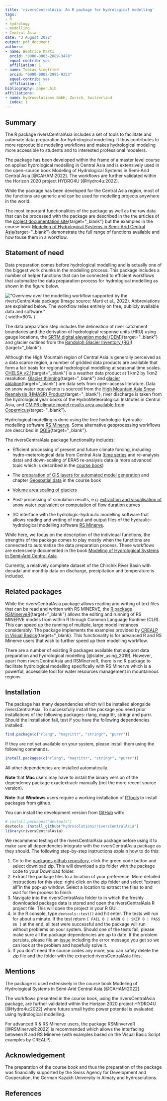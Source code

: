 ```yaml
---
title: 'riversCentralAsia: An R package for hydrological modelling'
tags:
- R
- hydrology
- modelling
- Central Asia
date: "3 August 2022"
output: pdf_document
authors:
- name: Beatrice Marti
  orcid: "0000-0003-2089-3478"
  equal-contrib: yes
  affiliation: 1
- name: Tobias Siegfried
  orcid: "0000-0002-2995-9253"
  equal-contrib: yes
  affiliation: 1
bibliography: paper.bib
affiliations:
- name: hydrosolutions GmbH, Zurich, Switzerland
  index: 1
---
```


<!-- README.md is generated from README.Rmd. Please edit that file -->


## Summary

The R package riversCentralAsia includes a set of tools to facilitate and automate data preparation for hydrological modelling. It thus contributes to more reproducible modeling workflows and makes hydrological modeling more accessible to students and to interested professional modelers. 

The package has been developed within the frame of a master level course on applied hydrological modelling in Central Asia and is extensively used in the open-source book Modeling of Hydrological Systems in Semi-Arid Central Asia [@CAHAM:2022]. The workflows are further validated within the Horizon 2020 project HYDRO4U [@Hydro4u:2022].

While the package has been developed for the Central Asia region, most of the functions are generic and can be used for modelling projects anywhere in the world.

The most important functionalities of the package as well as the raw data that can be processed with the package are described in the the articles of the [project documentation site](https://hydrosolutions.github.io/riversCentralAsia/){target="_blank"} but the examples in the course book [Modeling of Hydrological Systems in Semi-Arid Central Asia](https://hydrosolutions.github.io/caham_book/){target="_blank"} demonstrate the full range of functions available and how touse them in a workflow.

## Statement of need

Data preparation comes before hydrological modelling and is actually one of the biggest work chunks in the modelling process. This package includes a number of helper functions that can be connected to efficient workflows that automatize the data preparation process for hydrological modelling as shown in the figure below. 

!["Overview over the modelling workflow supported by the riversCentralAsia package (Image source: Marti et al., 2022). Abbreviations are explained below. The workflow relies entirely on free, publicly available data and software."](./man/figures/fig_01_model_chain_bw.png){ width=80% }  

The data preparation step includes the delineation of river catchment boundaries and the derivation of hydrological response units (HRU) using gauge locations, the [SRTM digital elevation model (DEM)](https://doi.org/10.5067/MEaSUREs/SRTM/SRTMGL1.003){target="_blank"} and glacier outlines from the [Randolph Glacier Inventory (RGI)](https://doi.org/10.7265/N5-RGI-60){target="_blank"}.

Although the High Mountain region of Central Asia is generally perceived as a data scarce region, a number of gridded data products are available that form a fair basis for regional hydrological modelling at seasonal time scales. [CHELSA v2.1](https://chelsa-climate.org/){target="_blank"} is a weather data product at 1 km2 by 1km2 resolution. [Glacier thinning](https://www.nature.com/articles/s41586-021-03436-z){target="_blank"} and [glacier ablation](https://doi.org/10.1038/s41467-021-23073-4){target="_blank"} are data sets from open-access literature. Data on snow water equivalents is sourced from the [High Mountain Asia Snow Reanalysis (HMASR) Product](https://doi.org/10.5067/HNAUGJQXSCVU){target="_blank"}, river discharge is taken from the hydrological year books of the HydroMeteorological Institutes in Central Asia, and [CMIP6 climate model results area available from Copernicus](https://cds.climate.copernicus.eu/cdsapp#!/dataset/projections-cmip6?tab=form){target="_blank"}. 

Hydrological modelling is done using the free hydrologic-hydraulic modelling software
<a href="https://crealp.ch/rs-minerve/" target="_blank">RS Minerve</a>. Some alternative geoprocessing workflows are described in [QGIS](https://www.qgis.org/en/site/){target="_blank"}. 

The riversCentralAsia package functionality includes:

-   Efficient processing of present and future climate forcing,
    including hydro-meterological data from Central Asia (<a
    href="https://hydrosolutions.github.io/riversCentralAsia/articles/01-discharge-processing-examples.html"
    target="_blank">time series</a> and re-analysis data) and
    down-scaling of ERA5 re-analysis data (a more advanced topic which
    is described in the
    <a href="https://hydrosolutions.github.io/caham_book/climate_data.html"
    target="_blank">course book</a>)

-   The <a
    href="https://hydrosolutions.github.io/riversCentralAsia/articles/02-preparation-of-climate-forcing.html"
    target="_blank">preparation of GIS layers for automated model
    generation</a> and chapter <a
    href="https://hydrosolutions.github.io/caham_book/geospatial_data.html"
    target="_blank">Geospatial data</a> in the course book

-   <a
    href="https://hydrosolutions.github.io/riversCentralAsia/articles/04-glacier-functions.html"
    target="_blank">Volume area scaling of glaciers</a>

-   Post-processing of simulation results, e.g. <a
    href="https://hydrosolutions.github.io/riversCentralAsia/articles/05-snow-calibration.html"
    target="_blank">extraction and visualisation of snow water
    equivalent</a> or <a
    href="https://hydrosolutions.github.io/riversCentralAsia/reference/computeAnnualFlowDurationCurve.html"
    target="_blank">computation of flow duration curves</a>

-   I/O interface with the hydrologic-hydraulic modelling software that allows reading and writing of input and output files of the hydraulic-hydrological modelling software <a href="https://crealp.ch/rs-minerve/" target="_blank">RS Minerve</a>.

While here, we focus on the description of the individual functions, the
strengths of the package comes to play mostly when the functions are
connected to automatize the data preparation process. These workflows
are extensively documented in the book
<a href="https://hydrosolutions.github.io/caham_book/"
target="_blank">Modeling of Hydrological Systems in Semi-Arid Central
Asia</a>.

Currently, a relatively complete dataset of the Chirchik River Basin
with decadal and monthly data on discharge, precipitation and
temperature is included.


## Related packages
While the riversCentralAsia package allows reading and writing of text files that can be read and written with RS MINERVE, the [R package RSMinerveR](https://github.com/hydrosolutions/RSMinerveR){target="_blank"} allows the editing and running of RS MINERVE models from within R through Common Language Runtime (CLR). This can speed up the running of multiple, large model instances considerably. The package implements the examples provided by [CREALP in Visual Basics](https://crealp.github.io/rsminerve-releases/tech_scripts.html){target="_blank}. This functionality is for advanced R and RS Minerve users that wish to further speed up their modelling workflow.   

There are a number of existing R packages available that support data preparation and  hydrological modelling [@slater_using_2019]. However, apart from riversCentralAsia and RSMinerveR, there is no R package to facilitate hydrological modelling specifically with RS Minerve which is a powerful, accessible tool for water resources management in mountainous regions.  

## Installation

The package has many dependencies which will be installed alongside
riversCentralAsia. To successfully install the package you need prior
installations of the following packages: rlang, magrittr, stringr and
purrr. Should the installation fail, test if you have the following
dependencies installed.

``` r
find.package(c("rlang", "magrittr", "stringr", "purrr"))
```

If they are not yet available on your system, please install them using
the following commands.

``` r
install.packages(c("rlang", "magrittr", "stringr", "purrr"))
```

All other dependencies are installed automatically. 

**Note** that **Mac** users may have to install the binary version of 
the dependency package exactextractr manually (not the more recent
source version). 

**Note** that **Windows** users require a working installation of
<a href="https://cran.r-project.org/bin/windows/Rtools/"
target="_blank">RTools</a> to install packages from github.

You can install the development version from
<a href="https://github.com/hydrosolutions/riversCentralAsia/"
target="_blank">GitHub</a> with:

``` r
# install.packages("devtools")
devtools::install_github("hydrosolutions/riversCentralAsia")
library(riversCentralAsia)
```

We recommend testing of the riversCentralAsia package before using it to
make sure all dependencies integrate with the riversCentralAsia package
as they should. The following step-by-step instructions explain how to
do this:

1.  Go to the [packages github
    repository](https://github.com/hydrosolutions/riversCentralAsia),
    click the green code button and select download zip. This will
    download a zip folder with the package code to your Download
    folder.  
2.  Extract the package files to a location of your preference. More
    detailed instructions for this step: right-click on the zip folder
    and select “extract all”in the pop-up window. Select a location to
    extract the files to and wait for the process to finish.  
3.  Navigate into the riversCentralAsia folder to in which the freshly
    downloaded package data is stored and open the riversCentralAsia R
    project file. This will open the project in your R GUI.  
4.  In the R console, type `devtools::test()` and hit enter. The tests
    will run for about a minute. If the test return
    `[ FAIL 0 | WARN 0 | SKIP 0 | PASS 86 ]` at the end, all test were
    successful and the package will run without problems on your system.
    Should one of the tests fail, please make sure all the package
    dependencies are up to date. If the problem persists, please file an
    [issue](https://github.com/hydrosolutions/riversCentralAsia/issues)
    including the error message you get so we can look at the problem
    and hopefully solve it.  
5.  If you don’t need the source codes any more, you can safely delete
    the zip file and the folder with the extracted riversCentralAsia
    files.

## Mentions
The package is used extensively in the course book Modeling of Hydrological Systems in Semi-Arid Central Asia [@CAHAM:2022].

The workflows presented in the course book, using the riversCentralAsia package, are further validated within the Horizon 2020 project HYDRO4U [@Hydro4u:2022] where future small hydro power potential is evaluated using hydrological modelling.

For advanced R & RS Minerve users, the package RSMinverveR [@RSMinerveR:2022] is recommended which allows the interfacing between R and RS Minerve (with examples based on the Visual Basic Script examples by CREALP).

## Acknowledgement
The preparation of the course book and thus the preparation of the package was financially supported by the Swiss Agency for Development and Cooperation, the German Kazakh University in Almaty and hydrosolutions.


## References

